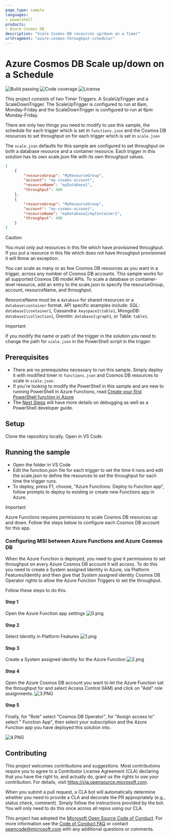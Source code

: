 ```yaml
---
page_type: sample
languages:
- powershell
products:
- Azure Cosmos DB
description: "Scale Cosmos DB resources up/down on a Timer"
urlFragment: "azure-cosmos-throughput-scheduler"
---
```


# Azure Cosmos DB Scale up/down on a Schedule

![Build passing](https://img.shields.io/badge/build-passing-brightgreen.svg) ![Code coverage](https://img.shields.io/badge/coverage-100%25-brightgreen.svg) ![License](https://img.shields.io/badge/license-MIT-green.svg)

<!-- 
Guidelines on README format: https://review.docs.microsoft.com/help/onboard/admin/samples/concepts/readme-template?branch=master

Guidance on onboarding samples to docs.microsoft.com/samples: https://review.docs.microsoft.com/help/onboard/admin/samples/process/onboarding?branch=master

Taxonomies for products and languages: https://review.docs.microsoft.com/new-hope/information-architecture/metadata/taxonomies?branch=master
-->

This project consists of two Timer Triggers. A ScaleUpTrigger and a ScaleDownTrigger. The ScaleUpTrigger is configured to run at 8am, Monday-Friday and the ScaleDownTrigger is configured to run at 6pm Monday-Friday.

There are only two things you need to modify to use this sample, the schedule for each trigger which is set in `functions.json` and the Cosmos DB resources to set throughput on for each trigger which is set in `scale.json`

The `scale.json` defaults for this sample are configured to set throughput on both a database resource and a container resource. Each trigger in this solution has its own scale.json file with its own throughput values.

```json
[
    {
        "resourceGroup": "MyResourceGroup",
        "account": "my-cosmos-account",
        "resourceName": "myDatabase1",
        "throughput": 400
    },
    {
        "resourceGroup": "MyResourceGroup",
        "account": "my-cosmos-account",
        "resourceName": "myDatabase2/myContainer1",
        "throughput": 400
    }
]
```

> [!CAUTION]
> You must only put resources in this file which have provisioned throughput. If you put a resource in this file which does not have throughput provisioned it will throw an exception.

You can scale as many or as few Cosmos DB resources as you want in a trigger, across any number of Cosmos DB accounts. This sample works for all supported Cosmos DB model APIs. To scale a database or container-level resource, add an entry to the scale.json to specify the resourceGroup, account, resourceName, and throughput.

ResourceName must be a `database` for shared resources or a `database\container` format. API specific examples include: SQL: `database1\container1`, Cassandra: `keyspace1\table1`, MongoDB: `database1\collection1`, Gremlin: `database1\graph1`, or Table: `table1`.

> [!IMPORTANT]
> If you modify the name or path of the trigger in the solution you need to change the path for `scale.json` in the PowerShell script in the trigger.

## Prerequisites

- There are no prerequisites necessary to run this sample. Simply deploy it with modified timer in `functions.json` and Cosmos DB resources to scale in `scale.json`.
- If you're looking to modify the PowerShell in this sample and are new to running PowerShell in Azure Functions, read [Create your first PowerShell function in Azure](https://docs.microsoft.com/azure/azure-functions/functions-create-first-function-powershell)
- The [Next Steps](https://docs.microsoft.com/en-us/azure/azure-functions/functions-create-first-function-powershell#next-steps) will have more details on debugging as well as a PowerShell developer guide.

## Setup

Clone the repository locally. Open in VS Code.

## Running the sample

- Open the folder in VS Code
- Edit the function.json file for each trigger to set the time it runs and edit the scale.json to define the resources to set the throughput for each time the trigger runs.
- To deploy, press F1, choose, "Azure Functions: Deploy to Function app", follow prompts to deploy to existing or create new Functions app in Azure.

> [!IMPORTANT]
> Azure Functions requires permissions to scale Cosmos DB resources up and down. Follow the steps below to configure each Cosmos DB account for this app.

### Configuring MSI between Azure Functions and Azure Cosmos DB

When the Azure Function is deployed, you need to give it permissions to set throughput on every Azure Cosmos DB account it will access. To do this you need to create a System assigned Identity in Azure, via Platform Features/Identity and then give that System assigned identity Cosmos DB Operator rights to allow the Azure Function Triggers to set the throughput.

Follow these steps to do this.

#### Step 1

Open the Azure Function app settings
![0.png](media/0.png)

#### Step 2

Select Identity in Platform Features
![1.png](media/1.png)

#### Step 3

Create a System assigned identity for the Azure Function
![2.png](media/2.png)

#### Step 4

Open the Azure Cosmos DB account you want to let the Azure Function set the throughput for and select Access Control (IAM) and click on "Add" role assignments.
![3.PNG](media/3.PNG)

#### Step 5

Finally, for "Role" select "Cosmos DB Operator", for "Assign access to" select " Function App", then select your subscription and the Azure Function app you have deployed this solution into.

![4.PNG](media/4.PNG)

## Contributing

This project welcomes contributions and suggestions.  Most contributions require you to agree to a
Contributor License Agreement (CLA) declaring that you have the right to, and actually do, grant us
the rights to use your contribution. For details, visit https://cla.opensource.microsoft.com.

When you submit a pull request, a CLA bot will automatically determine whether you need to provide
a CLA and decorate the PR appropriately (e.g., status check, comment). Simply follow the instructions
provided by the bot. You will only need to do this once across all repos using our CLA.

This project has adopted the [Microsoft Open Source Code of Conduct](https://opensource.microsoft.com/codeofconduct/).
For more information see the [Code of Conduct FAQ](https://opensource.microsoft.com/codeofconduct/faq/) or
contact [opencode@microsoft.com](mailto:opencode@microsoft.com) with any additional questions or comments.
